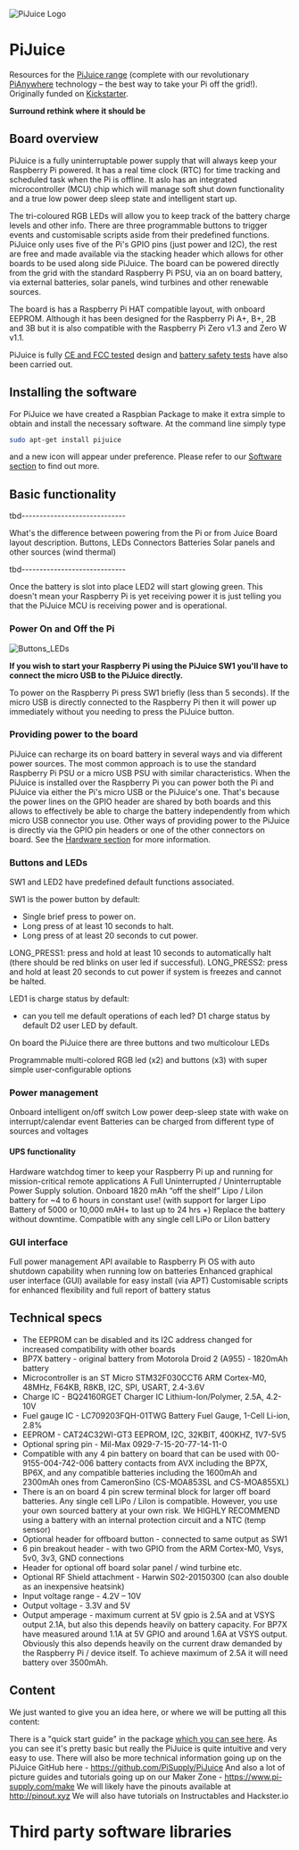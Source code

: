 ![PiJuice Logo](https://user-images.githubusercontent.com/16068311/30545031-58b8fec6-9c80-11e7-8b3a-5e1f3aefd86c.png?raw=true "PiJuice Logo")
# PiJuice
Resources for the [PiJuice range](https://www.pi-supply.com/?s=pijuice&post_type=product&tags=1&limit=5&ixwps=1) (complete with our revolutionary [PiAnywhere](https://www.pi-supply.com/product-tag/pianywhere/) technology – the best way to take your Pi off the grid!). Originally funded on [Kickstarter](https://www.kickstarter.com/projects/pijuice/pijuice-a-portable-project-platform-for-every-rasp/).

**Surround rethink where it should be**

## Board overview

PiJuice is a fully uninterruptable power supply that will always keep your Raspberry Pi powered. It has a real time clock (RTC) for time tracking and scheduled task when the Pi is offline. It aslo has an integrated microcontroller (MCU) chip which will manage soft shut down functionality and a true low power deep sleep state and intelligent start up.  

The tri-coloured RGB LEDs will allow you to keep track of the battery charge levels and other info. There are three programmable buttons to trigger events and customisable scripts aside from their predefined functions.
PiJuice only uses five of the Pi's GPIO pins (just power and I2C), the rest are free and made available via the stacking header which allows for other boards to be used along side PiJuice.
The board can be powered directly from the grid with the standard Raspberry Pi PSU, via an on board battery, via external batteries, solar panels, wind turbines and other renewable sources.

The board is has a Raspberry Pi HAT compatible layout, with onboard EEPROM. Although it has been designed for the Raspberry Pi A+, B+, 2B and 3B but it is also compatible with the Raspberry Pi Zero v1.3 and Zero W v1.1.

PiJuice is fully [CE and FCC tested](https://github.com/PiSupply/PiJuice/tree/master/Documentation/Compliance) design and [battery safety tests](https://github.com/PiSupply/PiJuice/tree/master/Documentation/Battery%20Safety) have also been carried out.

## Installing the software

For PiJuice we have created a Raspbian Package to make it extra simple to obtain and install the necessary software.
At the command line simply type
```bash
sudo apt-get install pijuice
``` 
and a new icon will appear under preference.
Please refer to our [Software section](https://github.com/PiSupply/PiJuice/tree/master/Software) to find out more.

## Basic functionality
tbd-----------------------------

What's the difference between powering from the Pi or from Juice
Board layout description. Buttons, LEDs
Connectors
Batteries
Solar panels and other sources (wind thermal)

tbd-----------------------------

Once the battery is slot into place LED2 will start glowing green. This doesn't mean your Raspberry Pi is yet receiving power it is just telling you that the PiJuice MCU is receiving power and is operational.   

### Power On and Off the Pi
![Buttons_LEDs](https://user-images.githubusercontent.com/16068311/33768831-94db68b0-dc1f-11e7-99d4-a06cb65b0135.png "Buttons and LEDs")

**If you wish to start your Raspberry Pi using the PiJuice SW1 you'll have to connect the micro USB to the PiJuice directly.**

To power on the Raspberry Pi press SW1 briefly (less than 5 seconds). If the micro USB is directly connected to the Raspberry Pi then it will power up immediately without you needing to press the PiJuice button.

### Providing power to the board

PiJuice can recharge its on board battery in several ways and via different power sources. The most common approach is to use the standard Raspberry Pi PSU or a micro USB PSU with similar characteristics.
When the PiJuice is installed over the Raspberry Pi you can power both the Pi and PiJuice via either the Pi's micro USB or the PiJuice's one. That's because the power lines on the GPIO header are shared by both boards and this allows to effectively be able to charge the battery independently from which micro USB connector you use.
Other ways of providing power to the PiJuice is directly via the GPIO pin headers or one of the other connectors on board. See the [Hardware section](https://github.com/PiSupply/PiJuice/tree/master/Hardware) for more information.

### Buttons and LEDs

SW1 and LED2 have predefined default functions associated.

SW1 is the power button by default:
* Single brief press to power on.
* Long press of at least 10 seconds to halt.
* Long press of at least 20 seconds to cut power.

LONG_PRESS1: press and hold at least 10 seconds to automatically halt (there should be red blinks on user led if successful).
LONG_PRESS2: press and hold at least 20 seconds to cut power if system is freezes and cannot be halted.

LED1 is charge status by default:
- can you tell me default operations of each led?
D1 charge status by default
D2 user LED by default.

On board the PiJuice there are three buttons and two multicolour LEDs

Programmable multi-colored RGB led (x2) and buttons (x3) with super simple user-configurable options

### Power management
Onboard intelligent on/off switch 
Low power deep-sleep state with wake on interrupt/calendar event
Batteries can be charged from different type of sources and voltages

#### UPS functionality
Hardware watchdog timer to keep your Raspberry Pi up and running for mission-critical remote applications
A Full Uninterrupted / Uninterruptable Power Supply solution.
Onboard 1820 mAh “off the shelf” Lipo / LiIon battery for ~4 to 6 hours in constant use! (with support for larger Lipo Battery of 5000 or 10,000 mAH+ to last up to 24 hrs +)
Replace the battery without downtime. Compatible with any single cell LiPo or LiIon battery    


### GUI interface
Full power management API available to Raspberry Pi OS with auto shutdown capability when running low on batteries
Enhanced graphical user interface (GUI) available for easy install (via APT)
Customisable scripts for enhanced flexibility and full report of battery status

## Technical specs

- The EEPROM can be disabled and its I2C address changed for increased compatibility with other boards
- BP7X battery - original battery from Motorola Droid 2 (A955) - 1820mAh battery
- Microcontroller is an ST Micro STM32F030CCT6 ARM Cortex-M0, 48MHz, F64KB, R8KB, I2C, SPI, USART, 2.4-3.6V
- Charge IC - BQ24160RGET Charger IC Lithium-Ion/Polymer, 2.5A, 4.2-10V
- Fuel gauge IC - LC709203FQH-01TWG Battery Fuel Gauge, 1-Cell Li-ion, 2.8%
- EEPROM - CAT24C32WI-GT3 EEPROM, I2C, 32KBIT, 400KHZ, 1V7-5V5
- Optional spring pin - Mil-Max 0929-7-15-20-77-14-11-0
- Compatible with any 4 pin battery on board that can be used with 00-9155-004-742-006 battery contacts from AVX including the BP7X, BP6X, and any compatible batteries including the 1600mAh and 2300mAh ones from CameronSino (CS-MOA853SL and CS-MOA855XL)
- There is an on board 4 pin screw terminal block for larger off board batteries. Any single cell LiPo / LiIon is compatible. However, you use your own sourced battery at your own risk. We HIGHLY RECOMMEND using a battery with an internal protection circuit and a NTC (temp sensor)
- Optional header for offboard button - connected to same output as SW1
- 6 pin breakout header - with two GPIO from the ARM Cortex-M0, Vsys, 5v0, 3v3, GND connections
- Header for optional off board solar panel / wind turbine etc.
- Optional RF Shield attachment - Harwin S02-20150300 (can also double as an inexpensive heatsink)
- Input voltage range - 4.2V – 10V
- Output voltage - 3.3V and 5V
- Output amperage - maximum current at 5V gpio is 2.5A and at VSYS output 2.1A, but also this depends heavily on battery capacity. For BP7X have measured around 1.1A at 5V GPIO and around 1.6A at VSYS output. Obviously this also depends heavily on the current draw demanded by the Raspberry Pi / device itself. To achieve maximum of 2.5A it will need battery over 3500mAh.

## Content

We just wanted to give you an idea here, or where we will be putting all this content:

There is a "quick start guide" in the package [which you can see here](https://github.com/PiSupply/PiJuice/blob/master/Documentation/PiJuice%20Guide.pdf). As you can see it's pretty basic but really the PiJuice is quite intuitive and very easy to use. 
There will also be more technical information going up on the PiJuice GitHub here - https://github.com/PiSupply/PiJuice
And also a lot of picture guides and tutorials going up on our Maker Zone - https://www.pi-supply.com/make 
We will likely have the pinouts available at http://pinout.xyz
We will also have tutorials on Instructables and Hackster.io 

# Third party software libraries
